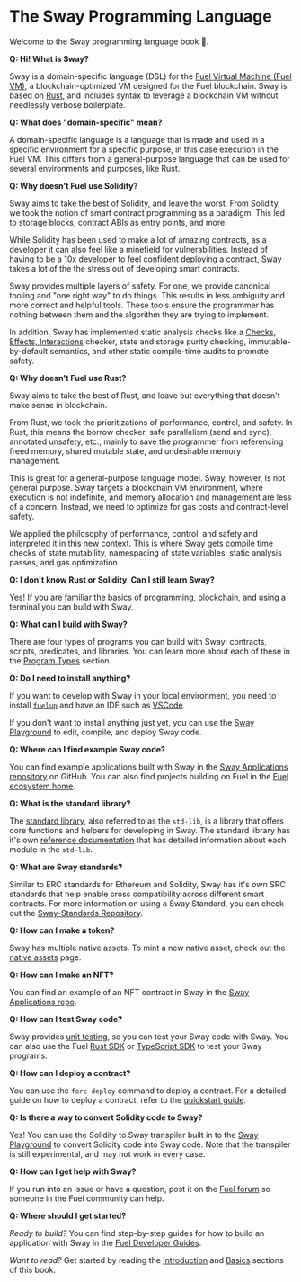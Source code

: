 # The Sway Programming Language

Welcome to the Sway programming language book 🌴.

**Q: Hi! What is Sway?**

Sway is a domain-specific language (DSL) for the [Fuel Virtual Machine (Fuel VM)](https://docs.fuel.network/docs/specs/fuel-vm/), a blockchain-optimized VM designed for the Fuel blockchain. Sway is based on [Rust](https://doc.rust-lang.org/book/), and includes syntax to leverage a blockchain VM without needlessly verbose boilerplate.

**Q: What does "domain-specific" mean?**

A domain-specific language is a language that is made and used in a specific environment for a specific purpose, in this case execution in the Fuel VM. This differs from a general-purpose language that can be used for several environments and purposes, like Rust.

**Q: Why doesn't Fuel use Solidity?**

Sway aims to take the best of Solidity, and leave the worst. From Solidity, we took the notion of smart contract programming as a paradigm. This led to storage blocks, contract ABIs as entry points, and more.

While Solidity has been used to make a lot of amazing contracts, as a developer it can also feel like a minefield for vulnerabilities. Instead of having to be a 10x developer to feel confident deploying a contract, Sway takes a lot of the the stress out of developing smart contracts.

Sway provides multiple layers of safety. For one, we provide canonical tooling and "one right way" to do things. This results in less ambiguity and more correct and helpful tools. These tools ensure the programmer has nothing between them and the algorithm they are trying to implement.

In addition, Sway has implemented static analysis checks like a [Checks, Effects, Interactions](./blockchain-development/calling_contracts.md#cei-pattern-violation-static-analysis) checker, state and storage purity checking, immutable-by-default semantics, and other static compile-time audits to promote safety.

**Q: Why doesn't Fuel use Rust?**

Sway aims to take the best of Rust, and leave out everything that doesn't make sense in blockchain.

From Rust, we took the prioritizations of performance, control, and safety. In Rust, this means the borrow checker, safe parallelism (send and sync), annotated unsafety, etc., mainly to save the programmer from referencing freed memory, shared mutable state, and undesirable memory management.

This is great for a general-purpose language model. Sway, however, is not general purpose. Sway targets a blockchain VM environment, where execution is not indefinite, and memory allocation and management are less of a concern. Instead, we need to optimize for gas costs and contract-level safety.

We applied the philosophy of performance, control, and safety and interpreted it in this new context. This is where Sway gets compile time checks of state mutability, namespacing of state variables, static analysis passes, and gas optimization.

**Q: I don't know Rust or Solidity. Can I still learn Sway?**

Yes! If you are familiar the basics of programming, blockchain, and using a terminal you can build with Sway.

**Q: What can I build with Sway?**

There are four types of programs you can build with Sway: contracts, scripts, predicates, and libraries. You can learn more about each of these in the [Program Types](./sway-program-types/index.md) section.

**Q: Do I need to install anything?**

If you want to develop with Sway in your local environment, you need to install [`fuelup`](https://docs.fuel.network/guides/installation/) and have an IDE such as [VSCode](https://code.visualstudio.com/).

If you don't want to install anything just yet, you can use the [Sway Playground](https://www.sway-playground.org/) to edit, compile, and deploy Sway code.

**Q: Where can I find example Sway code?**

You can find example applications built with Sway in the [Sway Applications repository](https://github.com/FuelLabs/sway-applications) on GitHub. You can also find projects building on Fuel in the [Fuel ecosystem home](https://app.fuel.network/ecosystem).

**Q: What is the standard library?**

The [standard library](./introduction/standard_library.md), also referred to as the `std-lib`, is a library that offers core functions and helpers for developing in Sway. The standard library has it's own [reference documentation](https://fuellabs.github.io/sway/master/std/) that has detailed information about each module in the `std-lib`.

**Q: What are Sway standards?**

Similar to ERC standards for Ethereum and Solidity, Sway has it's own SRC standards that help enable cross compatibility across different smart contracts. For more information on using a Sway Standard, you can check out the [Sway-Standards Repository](https://github.com/FuelLabs/sway-standards).

**Q: How can I make a token?**

Sway has multiple native assets. To mint a new native asset, check out the [native assets](./blockchain-development/native_assets.md) page.

**Q: How can I make an NFT?**

You can find an example of an NFT contract in Sway in the [Sway Applications repo](https://github.com/FuelLabs/sway-applications/tree/master/NFT).

**Q: How can I test Sway code?**

Sway provides [unit testing](./testing/unit-testing.md), so you can test your Sway code with Sway. You can also use the Fuel [Rust SDK](https://docs.fuel.network/docs/fuels-rs/testing/) or [TypeScript SDK](https://docs.fuel.network/docs/fuels-ts/testing/) to test your Sway programs.

**Q: How can I deploy a contract?**

You can use the `forc deploy` command to deploy a contract. For a detailed guide on how to deploy a contract, refer to the [quickstart guide](https://docs.fuel.network/docs/intro/quickstart-contract/).

**Q: Is there a way to convert Solidity code to Sway?**

Yes! You can use the Solidity to Sway transpiler built in to the [Sway Playground](https://www.sway-playground.org/) to convert Solidity code into Sway code. Note that the transpiler is still experimental, and may not work in every case.

**Q: How can I get help with Sway?**

If you run into an issue or have a question, post it on the [Fuel forum](https://forum.fuel.network/) so someone in the Fuel community can help.

**Q: Where should I get started?**

*Ready to build?* You can find step-by-step guides for how to build an application with Sway in the [Fuel Developer Guides](https://docs.fuel.network/guides/).

*Want to read?* Get started by reading the [Introduction](./introduction/index.md) and [Basics](./basics/index.md) sections of this book.
